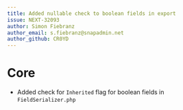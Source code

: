 ```yaml
---
title: Added nullable check to boolean fields in export
issue: NEXT-32093
author: Simon Fiebranz
author_email: s.fiebranz@snapadmin.net
author_github: CR0YD
---
```

# Core
* Added check for `Inherited` flag for boolean fields in `FieldSerializer.php`
